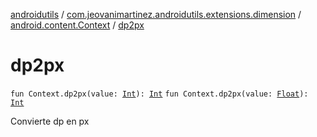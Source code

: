 [androidutils](../../index.md) / [com.jeovanimartinez.androidutils.extensions.dimension](../index.md) / [android.content.Context](index.md) / [dp2px](./dp2px.md)

# dp2px

`fun Context.dp2px(value: `[`Int`](https://kotlinlang.org/api/latest/jvm/stdlib/kotlin/-int/index.html)`): `[`Int`](https://kotlinlang.org/api/latest/jvm/stdlib/kotlin/-int/index.html)
`fun Context.dp2px(value: `[`Float`](https://kotlinlang.org/api/latest/jvm/stdlib/kotlin/-float/index.html)`): `[`Int`](https://kotlinlang.org/api/latest/jvm/stdlib/kotlin/-int/index.html)

Convierte dp en px

